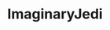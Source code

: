 ---
title: ImaginaryJedi
crosslinks:
- StarWars
- EmpireDidNothingWrong
- lego
- PrequelMemes
- ConfusedBoners
- swtor
- ImaginaryFeels
---